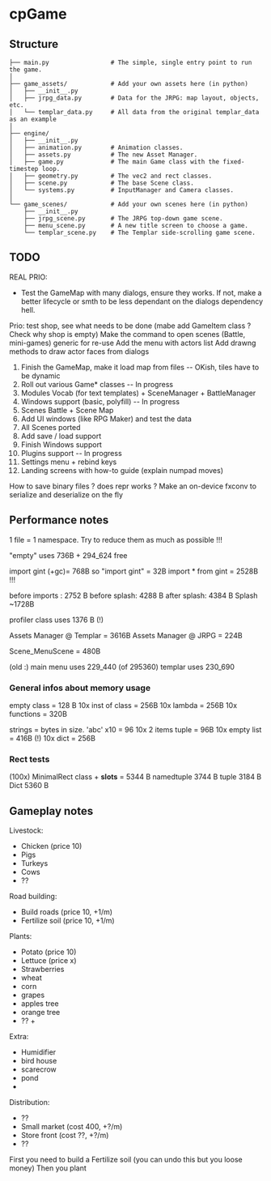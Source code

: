 # cpGame

## Structure

```
├── main.py                 # The simple, single entry point to run the game.
│
├── game_assets/            # Add your own assets here (in python)
│   ├── __init__.py
│   ├── jrpg_data.py        # Data for the JRPG: map layout, objects, etc.
│   └── templar_data.py     # All data from the original templar_data as an example
│
├── engine/
│   ├── __init__.py
│   ├── animation.py        # Animation classes.
│   ├── assets.py           # The new Asset Manager.
│   ├── game.py             # The main Game class with the fixed-timestep loop.
│   ├── geometry.py         # The vec2 and rect classes.
│   ├── scene.py            # The base Scene class.
│   └── systems.py          # InputManager and Camera classes.
│
└── game_scenes/            # Add your own scenes here (in python)
    ├── __init__.py
    ├── jrpg_scene.py       # The JRPG top-down game scene.
    ├── menu_scene.py       # A new title screen to choose a game.
    └── templar_scene.py    # The Templar side-scrolling game scene.
```

## TODO

REAL PRIO: 
- Test the GameMap with many dialogs, ensure they works. If not, make a better lifecycle or smth to be less dependant on the dialogs dependency hell. 


Prio: test shop, see what needs to be done (mabe add GameItem class ? Check why shop is empty)
Make the command to open scenes (Battle, mini-games) generic for re-use
Add the menu with actors list
Add drawng methods to draw actor faces from dialogs

1. Finish the GameMap, make it load map from files -- OKish, tiles have to be dynamic
2. Roll out various Game* classes -- In progress
3. Modules Vocab (for text templates) + SceneManager + BattleManager
4. Windows support (basic, polyfill) -- In progress
5. Scenes Battle + Scene Map
6. Add UI windows (like RPG Maker) and test the data
7. All Scenes ported
8. Add save / load support
9. Finish Windows support
10. Plugins support -- In progress
11. Settings menu + rebind keys
12. Landing screens with how-to guide (explain numpad moves) 

How to save binary files ? does repr works ? 
Make an on-device fxconv to serialize and deserialize on the fly

## Performance notes

1 file = 1 namespace. Try to reduce them as much as possible !!!

"empty" uses 736B + 294_624 free

import gint  (+gc)= 768B so "import gint" = 32B 
import * from gint = 2528B !!!

before imports : 2752 B
before splash: 4288 B
after splash: 4384 B
Splash ~1728B

profiler class uses 1376 B (!) 


Assets Manager @ Templar = 3616B
Assets Manager @ JRPG = 224B

Scene_MenuScene = 480B


(old :)
main menu uses 229_440 (of 295360)
templar uses 230_690

### General infos about memory usage
empty class = 128 B
10x inst of class = 256B
10x lambda = 256B
10x functions = 320B

strings = bytes in size. 'abc' x10 = 96
10x 2 items tuple = 96B
10x empty list = 416B (!)
10x dict = 256B



### Rect tests
(100x)
MinimalRect class + __slots__ = 5344 B
namedtuple  3744 B
tuple       3184 B
Dict        5360 B



## Gameplay notes

Livestock:
- Chicken (price 10)
- Pigs
- Turkeys
- Cows
- ??

Road building:
- Build roads (price 10, +1/m)
- Fertilize soil (price 10, +1/m)

Plants:
- Potato (price 10)
- Lettuce (price x)
- Strawberries
- wheat
- corn
- grapes
- apples tree
- orange tree
- ?? +

Extra:
- Humidifier
- bird house
- scarecrow
- pond
- 

Distribution:
- ??
- Small market (cost 400, +?/m)
- Store front (cost ??, +?/m)
- ??

First you need to build a Fertilize soil (you can undo this but you loose money)
Then you plant
